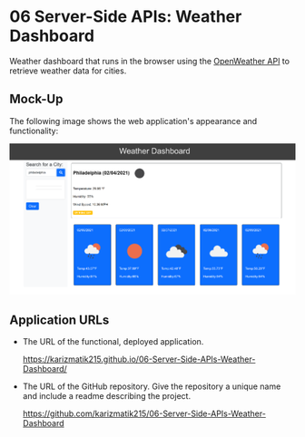 # 06 Server-Side APIs: Weather Dashboard

Weather dashboard that runs in the browser using the [OpenWeather API](https://openweathermap.org/api) to retrieve weather data for cities.

## Mock-Up

The following image shows the web application's appearance and functionality:

![The weather app includes a search option, a list of cities, and a five-day forecast and current weather conditions](./assets/06weatherdashboard.png)

## Application URLs

* The URL of the functional, deployed application.

  https://karizmatik215.github.io/06-Server-Side-APIs-Weather-Dashboard/

* The URL of the GitHub repository. Give the repository a unique name and include a readme describing the project.

  https://github.com/karizmatik215/06-Server-Side-APIs-Weather-Dashboard
